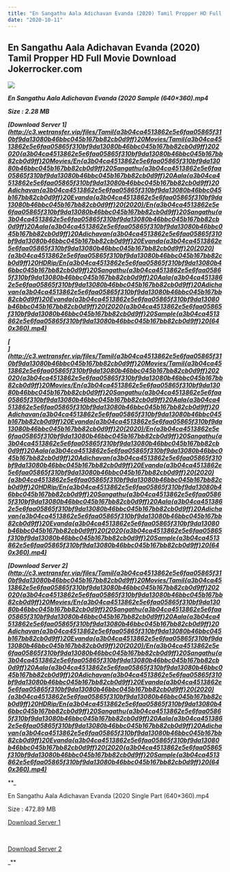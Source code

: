 ```yaml
---
title: "En Sangathu Aala Adichavan Evanda (2020) Tamil Propper HD Full Movie Download Jokerrocker.com"
date: "2020-10-11"
---
```


## En Sangathu Aala Adichavan Evanda (2020) Tamil Propper HD Full Movie Download Jokerrocker.com

[![](https://1.bp.blogspot.com/-0OdEZ3is-BA/X4Kdn3IfMMI/AAAAAAAAADU/1n0cZ4WGJP09d6MNHm_c6VGL9_9oh1mgQCLcBGAsYHQ/w496-h640/18462e09-99be-43c7-9d0b-ef8b193d32c6.jpg)](https://1.bp.blogspot.com/-0OdEZ3is-BA/X4Kdn3IfMMI/AAAAAAAAADU/1n0cZ4WGJP09d6MNHm_c6VGL9_9oh1mgQCLcBGAsYHQ/s1290/18462e09-99be-43c7-9d0b-ef8b193d32c6.jpg)

**_En Sangathu Aala Adichavan Evanda (2020 Sample (640×360).mp4_**

**_Size : 2.28 MB_**

**_[Download Server 1](http://c3.wetransfer.vip/files/Tamil{a3b04ca4513862e5e6faa05865f310bf9da13080b46bbc045b167bb82cb0d9ff}20Movies/Tamil{a3b04ca4513862e5e6faa05865f310bf9da13080b46bbc045b167bb82cb0d9ff}202020{a3b04ca4513862e5e6faa05865f310bf9da13080b46bbc045b167bb82cb0d9ff}20Movies/En{a3b04ca4513862e5e6faa05865f310bf9da13080b46bbc045b167bb82cb0d9ff}20Sangathu{a3b04ca4513862e5e6faa05865f310bf9da13080b46bbc045b167bb82cb0d9ff}20Aala{a3b04ca4513862e5e6faa05865f310bf9da13080b46bbc045b167bb82cb0d9ff}20Adichavan{a3b04ca4513862e5e6faa05865f310bf9da13080b46bbc045b167bb82cb0d9ff}20Evanda{a3b04ca4513862e5e6faa05865f310bf9da13080b46bbc045b167bb82cb0d9ff}20(2020)/En{a3b04ca4513862e5e6faa05865f310bf9da13080b46bbc045b167bb82cb0d9ff}20Sangathu{a3b04ca4513862e5e6faa05865f310bf9da13080b46bbc045b167bb82cb0d9ff}20Aala{a3b04ca4513862e5e6faa05865f310bf9da13080b46bbc045b167bb82cb0d9ff}20Adichavan{a3b04ca4513862e5e6faa05865f310bf9da13080b46bbc045b167bb82cb0d9ff}20Evanda{a3b04ca4513862e5e6faa05865f310bf9da13080b46bbc045b167bb82cb0d9ff}20(2020){a3b04ca4513862e5e6faa05865f310bf9da13080b46bbc045b167bb82cb0d9ff}20HDRip/En{a3b04ca4513862e5e6faa05865f310bf9da13080b46bbc045b167bb82cb0d9ff}20Sangathu{a3b04ca4513862e5e6faa05865f310bf9da13080b46bbc045b167bb82cb0d9ff}20Aala{a3b04ca4513862e5e6faa05865f310bf9da13080b46bbc045b167bb82cb0d9ff}20Adichavan{a3b04ca4513862e5e6faa05865f310bf9da13080b46bbc045b167bb82cb0d9ff}20Evanda{a3b04ca4513862e5e6faa05865f310bf9da13080b46bbc045b167bb82cb0d9ff}20(2020{a3b04ca4513862e5e6faa05865f310bf9da13080b46bbc045b167bb82cb0d9ff}20Sample{a3b04ca4513862e5e6faa05865f310bf9da13080b46bbc045b167bb82cb0d9ff}20(640x360).mp4)_**

**_[  
](http://c3.wetransfer.vip/files/Tamil{a3b04ca4513862e5e6faa05865f310bf9da13080b46bbc045b167bb82cb0d9ff}20Movies/Tamil{a3b04ca4513862e5e6faa05865f310bf9da13080b46bbc045b167bb82cb0d9ff}202020{a3b04ca4513862e5e6faa05865f310bf9da13080b46bbc045b167bb82cb0d9ff}20Movies/En{a3b04ca4513862e5e6faa05865f310bf9da13080b46bbc045b167bb82cb0d9ff}20Sangathu{a3b04ca4513862e5e6faa05865f310bf9da13080b46bbc045b167bb82cb0d9ff}20Aala{a3b04ca4513862e5e6faa05865f310bf9da13080b46bbc045b167bb82cb0d9ff}20Adichavan{a3b04ca4513862e5e6faa05865f310bf9da13080b46bbc045b167bb82cb0d9ff}20Evanda{a3b04ca4513862e5e6faa05865f310bf9da13080b46bbc045b167bb82cb0d9ff}20(2020)/En{a3b04ca4513862e5e6faa05865f310bf9da13080b46bbc045b167bb82cb0d9ff}20Sangathu{a3b04ca4513862e5e6faa05865f310bf9da13080b46bbc045b167bb82cb0d9ff}20Aala{a3b04ca4513862e5e6faa05865f310bf9da13080b46bbc045b167bb82cb0d9ff}20Adichavan{a3b04ca4513862e5e6faa05865f310bf9da13080b46bbc045b167bb82cb0d9ff}20Evanda{a3b04ca4513862e5e6faa05865f310bf9da13080b46bbc045b167bb82cb0d9ff}20(2020){a3b04ca4513862e5e6faa05865f310bf9da13080b46bbc045b167bb82cb0d9ff}20HDRip/En{a3b04ca4513862e5e6faa05865f310bf9da13080b46bbc045b167bb82cb0d9ff}20Sangathu{a3b04ca4513862e5e6faa05865f310bf9da13080b46bbc045b167bb82cb0d9ff}20Aala{a3b04ca4513862e5e6faa05865f310bf9da13080b46bbc045b167bb82cb0d9ff}20Adichavan{a3b04ca4513862e5e6faa05865f310bf9da13080b46bbc045b167bb82cb0d9ff}20Evanda{a3b04ca4513862e5e6faa05865f310bf9da13080b46bbc045b167bb82cb0d9ff}20(2020{a3b04ca4513862e5e6faa05865f310bf9da13080b46bbc045b167bb82cb0d9ff}20Sample{a3b04ca4513862e5e6faa05865f310bf9da13080b46bbc045b167bb82cb0d9ff}20(640x360).mp4)_**

**_[Download Server 2](http://c3.wetransfer.vip/files/Tamil{a3b04ca4513862e5e6faa05865f310bf9da13080b46bbc045b167bb82cb0d9ff}20Movies/Tamil{a3b04ca4513862e5e6faa05865f310bf9da13080b46bbc045b167bb82cb0d9ff}202020{a3b04ca4513862e5e6faa05865f310bf9da13080b46bbc045b167bb82cb0d9ff}20Movies/En{a3b04ca4513862e5e6faa05865f310bf9da13080b46bbc045b167bb82cb0d9ff}20Sangathu{a3b04ca4513862e5e6faa05865f310bf9da13080b46bbc045b167bb82cb0d9ff}20Aala{a3b04ca4513862e5e6faa05865f310bf9da13080b46bbc045b167bb82cb0d9ff}20Adichavan{a3b04ca4513862e5e6faa05865f310bf9da13080b46bbc045b167bb82cb0d9ff}20Evanda{a3b04ca4513862e5e6faa05865f310bf9da13080b46bbc045b167bb82cb0d9ff}20(2020)/En{a3b04ca4513862e5e6faa05865f310bf9da13080b46bbc045b167bb82cb0d9ff}20Sangathu{a3b04ca4513862e5e6faa05865f310bf9da13080b46bbc045b167bb82cb0d9ff}20Aala{a3b04ca4513862e5e6faa05865f310bf9da13080b46bbc045b167bb82cb0d9ff}20Adichavan{a3b04ca4513862e5e6faa05865f310bf9da13080b46bbc045b167bb82cb0d9ff}20Evanda{a3b04ca4513862e5e6faa05865f310bf9da13080b46bbc045b167bb82cb0d9ff}20(2020){a3b04ca4513862e5e6faa05865f310bf9da13080b46bbc045b167bb82cb0d9ff}20HDRip/En{a3b04ca4513862e5e6faa05865f310bf9da13080b46bbc045b167bb82cb0d9ff}20Sangathu{a3b04ca4513862e5e6faa05865f310bf9da13080b46bbc045b167bb82cb0d9ff}20Aala{a3b04ca4513862e5e6faa05865f310bf9da13080b46bbc045b167bb82cb0d9ff}20Adichavan{a3b04ca4513862e5e6faa05865f310bf9da13080b46bbc045b167bb82cb0d9ff}20Evanda{a3b04ca4513862e5e6faa05865f310bf9da13080b46bbc045b167bb82cb0d9ff}20(2020{a3b04ca4513862e5e6faa05865f310bf9da13080b46bbc045b167bb82cb0d9ff}20Sample{a3b04ca4513862e5e6faa05865f310bf9da13080b46bbc045b167bb82cb0d9ff}20(640x360).mp4)_**

**_

En Sangathu Aala Adichavan Evanda (2020 Single Part (640×360).mp4

Size : 472.89 MB

[Download Server 1](http://c9.wetransfer.vip//files/En{a3b04ca4513862e5e6faa05865f310bf9da13080b46bbc045b167bb82cb0d9ff}20Sangathu{a3b04ca4513862e5e6faa05865f310bf9da13080b46bbc045b167bb82cb0d9ff}20Aala{a3b04ca4513862e5e6faa05865f310bf9da13080b46bbc045b167bb82cb0d9ff}20Adichavan{a3b04ca4513862e5e6faa05865f310bf9da13080b46bbc045b167bb82cb0d9ff}20Evanda{a3b04ca4513862e5e6faa05865f310bf9da13080b46bbc045b167bb82cb0d9ff}20(2020).mp4)

[  
](http://c9.wetransfer.vip//files/En{a3b04ca4513862e5e6faa05865f310bf9da13080b46bbc045b167bb82cb0d9ff}20Sangathu{a3b04ca4513862e5e6faa05865f310bf9da13080b46bbc045b167bb82cb0d9ff}20Aala{a3b04ca4513862e5e6faa05865f310bf9da13080b46bbc045b167bb82cb0d9ff}20Adichavan{a3b04ca4513862e5e6faa05865f310bf9da13080b46bbc045b167bb82cb0d9ff}20Evanda{a3b04ca4513862e5e6faa05865f310bf9da13080b46bbc045b167bb82cb0d9ff}20(2020).mp4)

[Download Server 2](http://c9.wetransfer.vip//files/En{a3b04ca4513862e5e6faa05865f310bf9da13080b46bbc045b167bb82cb0d9ff}20Sangathu{a3b04ca4513862e5e6faa05865f310bf9da13080b46bbc045b167bb82cb0d9ff}20Aala{a3b04ca4513862e5e6faa05865f310bf9da13080b46bbc045b167bb82cb0d9ff}20Adichavan{a3b04ca4513862e5e6faa05865f310bf9da13080b46bbc045b167bb82cb0d9ff}20Evanda{a3b04ca4513862e5e6faa05865f310bf9da13080b46bbc045b167bb82cb0d9ff}20(2020).mp4)

_**
